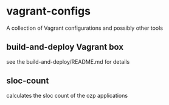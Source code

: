 # vagrant-configs
A collection of Vagrant configurations and possibly other tools

## build-and-deploy Vagrant box
see the build-and-deploy/README.md for details

## sloc-count
calculates the sloc count of the ozp applications
